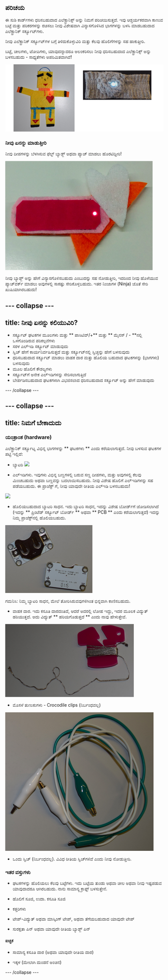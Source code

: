## ಪರಿಚಯ

ಈ ಸುಶಿ ಕಾರ್ಡ್‌ಗಳು ಧರಿಸಬಹುದಾದ ಎಲೆಕ್ಟ್ರಾನಿಕ್ಸ್ ಅನ್ನು ನಿಮಗೆ ಪರಿಚಯಿಸುತ್ತದೆ. ಇವು ಆಶ್ಚರ್ಯಕರವಾಗಿ ಕಾಣುವ ಬಟ್ಟೆ ಮತ್ತು ಪರಿಕರಗಳನ್ನು ರಚಿಸಲು ನೀವು ವಿಶೇಷವಾಗಿ ವಿನ್ಯಾಸಗೊಳಿಸಿದ ಭಾಗಗಳನ್ನು ಬಳಸಿ ಮಾಡಬಹುದಾದ ಎಲೆಕ್ಟ್ರಾನಿಕ್ ಸರ್ಕ್ಯೂಟ್‌ಗಳು.

ನೀವು ಎಲೆಕ್ಟ್ರಾನಿಕ್ ಸರ್ಕ್ಯೂಟ್‌ಗಳ ಬಗ್ಗೆ ತಿಳಿದುಕೊಳ್ಳುವಿರಿ ಮತ್ತು ಕೆಲವು ಹೊಲಿಗೆಗಳನ್ನು ಸಹ ಹಾಕುತ್ತೀರಿ.

ಬಟ್ಟೆ, ಚೀಲಗಳು, ಟೋಪಿಗಳು, ಯಾವುದನ್ನಾದರೂ ಅಲಂಕರಿಸಲು ನೀವು ಧರಿಸಬಹುದಾದ ಎಲೆಕ್ಟ್ರಾನಿಕ್ಸ್ ಅನ್ನು ಬಳಸಬಹುದು - ಸಾಧ್ಯತೆಗಳು ಅಪರಿಮಿತವಾಗಿವೆ!

![](images/robot_headband_340_150_800.png)

### ನೀವು ಏನನ್ನು ಮಾಡುತ್ತೀರಿ

ನೀವು ದೀಪಗಳನ್ನು ಬೆಳಗಿಸುವ ಫೆಲ್ಟ್ ಬ್ಯಾಡ್ಜ್ ಅಥವಾ ಪ್ಯಾಚ್ ಮಾಡಲು ಹೊರಟಿದ್ದೀರಿ!

![](images/badge_lit.png)

ನೀವು ಬ್ಯಾಡ್ಜ್ ಅನ್ನು ಹೇಗೆ ವಿನ್ಯಾಸಗೊಳಿಸಬಹುದು ಎಂಬುದನ್ನು ಸಹ ನೋಡುತ್ತೀರಿ, ಇದರಿಂದ ನೀವು ಹೊಳೆಯುವ ಪ್ಯಾಚ್‌ವರ್ಕ್ ಮಾಡಲು ಅವುಗಳಲ್ಲಿ ಸಾಕಷ್ಟು ಸೇರಿಕೊಳ್ಳಬಹುದು. ಇತರ ನಿಂಜಾಗಳ \(Ninja\) ಜೊತೆ ಸೇರಿ ಖುಷಿಯಾಗಿರಬಹುದು!

--- collapse ---
---
title: ನೀವು ಏನನ್ನು ಕಲಿಯುವಿರಿ?
---

+ ಸರ್ಕ್ಯೂಟ್ ಘಟಕಗಳ ಮೂಲಗಳು ಮತ್ತು ** ಪಾಸಿಟಿವ್/+** ಮತ್ತು ** ಮೈನಸ್ / - **ನಲ್ಲಿ ಒಳಗೊಂಡಿರುವ ಪರಿಕಲ್ಪನೆಗಳು
+ ಸರಳ ಎಲ್ಇಡಿ ಸರ್ಕ್ಯೂಟ್ ಮಾಡುವುದು
+ ಸ್ವಿಚ್ ಹೇಗೆ ಕಾರ್ಯನಿರ್ವಹಿಸುತ್ತದೆ ಮತ್ತು ಸರ್ಕ್ಯೂಟ್‌ನಲ್ಲಿ ಸ್ವಿಚ್ಚನ್ನು ಹೇಗೆ ಬಳಸುವುದು
+ ಧರಿಸಬಹುದಾದ ಸರ್ಕ್ಯೂಟ್ ಮಾಡಲು ವಾಹಕ ದಾರ ಮತ್ತು ಹೊಲಿಯ ಬಹುದಾದ ಘಟಕಗಳನ್ನು (ಭಾಗಗಳು) ಬಳಸುವುದು
+ ಮೂಲ ಹೊಲಿಗೆ ಕೌಶಲ್ಯಗಳು
+ ಸರ್ಕ್ಯೂಟ್‌ಗೆ ಅನೇಕ ಎಲ್ಇಡಿಗಳನ್ನು ಸೇರಿಸಲಾಗುತ್ತಿದೆ
+ ಬೇರ್ಪಡಿಸಬಹುದಾದ ಘಟಕಗಳಾಗಿ ವಿಭಜಿಸಲಾದ ಧರಿಸಬಹುದಾದ ಸರ್ಕ್ಯೂಟ್ ಅನ್ನು ಹೇಗೆ ಮಾಡುವುದು

--- /collapse ---

--- collapse ---
---
title: ನಿಮಗೆ ಬೇಕಾದುದು
---

### ಯಂತ್ರಾಂಶ (hardware)

ಎಲೆಕ್ಟ್ರಾನಿಕ್ ಸರ್ಕ್ಯೂಟ್ನ ವಿಭಿನ್ನ ಭಾಗಗಳನ್ನು ** ಘಟಕಗಳು ** ಎಂದು ಕರೆಯಲಾಗುತ್ತದೆ. ನೀವು ಬಳಸುವ ಘಟಕಗಳ ಪಟ್ಟಿ ಇಲ್ಲಿದೆ:

+ ಬ್ಯಾಟರಿ ![](images/batteries.png)

+ ಎಲ್ಇಡಿಗಳು. ಇವುಗಳು ವಿಭಿನ್ನ ಬಣ್ಣಗಳಲ್ಲಿ ಬರುವ ಸಣ್ಣ ದೀಪಗಳು, ಮತ್ತು ಅವುಗಳಲ್ಲಿ ಕೆಲವು ಮಿಂಚಬಹುದು ಅಥವಾ ಬಣ್ಣವನ್ನು ಬದಲಾಯಿಸಬಹುದು. ನೀವು ವಿಶೇಷ ಹೊಲಿಗೆ ಎಲ್ಇಡಿಗಳನ್ನು ಸಹ ಪಡೆಯಬಹುದು. ಈ ಪ್ರಾಜೆಕ್ಟ್ ಗೆ, ನೀವು ಯಾವುದೇ ರೀತಿಯ ಎಲ್ಇಡಿ ಬಳಸಬಹುದು!

![](images/LEDs_mix.png)

+ ಹೊಲಿಯಬಹುದಾದ ಬ್ಯಾಟರಿ ಸಾಧನ. ಇದು ಬ್ಯಾಟರಿ ಸಾಧನ, ಇದನ್ನು ವಿಶೇಷ ಬೋರ್ಡ್‌ಗೆ ಜೋಡಿಸಲಾಗಿದೆ (ಇದನ್ನು ** ಪ್ರಿಂಟೆಡ್ ಸರ್ಕ್ಯೂಟ್ ಬೋರ್ಡ್ ** ಅಥವಾ ** PCB ** ಎಂದು ಕರೆಯಲಾಗುತ್ತದೆ) ಇದನ್ನು ನಿಮ್ಮ ಪ್ರಾಜೆಕ್ಟ್‌ನಲ್ಲಿ ಹೊಲಿಯಬಹುದು.

![](images/battery_holders.png)

ಗಮನಿಸಿ: ನಿಮ್ಮ ಬ್ಯಾಟರಿ ಸಾಧನ, ಮೇಲೆ ತೋರಿಸಿರುವವುಗಳಿಗಿಂತ ಭಿನ್ನವಾಗಿ ಕಾಣಿಸಬಹುದು.

+ ವಾಹಕ ದಾರ. ಇದು ಕಸೂತಿ ದಾರದಂತಿದೆ, ಆದರೆ ಅದರಲ್ಲಿ ಲೋಹ ಇದ್ದು, ಇದರ ಮೂಲಕ ವಿದ್ಯುತ್ ಹರಿಯುತ್ತದೆ. ಅದು ವಿದ್ಯುತ್ ** ಹರಿಯಗೊಡುತ್ತದೆ ** ಎಂದು ನಾವು ಹೇಳುತ್ತೇವೆ.

![](images/thread.png)

+ ಮೊಸಳೆ ತುಣುಕುಗಳು - Crocodile clips (ನಿರ್ಬಂಧವಲ್ಲ)

![](images/crocs.png)

+ ಒಂದು ಸ್ವಿಚ್ (ನಿರ್ಬಂಧವಲ್ಲ). ವಿವಿಧ ರೀತಿಯ ಸ್ವಿಚ್‌ಗಳಿವೆ ಎಂದು ನೀವು ನೋಡುತ್ತೀರಿ.

### ಇತರ ವಸ್ತುಗಳು

+ ಘಟಕಗಳನ್ನು ಹೊಲಿಯಲು ಕೆಲವು ಬಟ್ಟೆಗಳು. ಇದು ಬಟ್ಟೆಯ ತುಂಡು ಅಥವಾ ಚೀಲ ಅಥವಾ ನೀವು ಇಷ್ಟಪಡುವ ಯಾವುದಾದರೂ ಆಗಿರಬಹುದು. ನಾನು ಸಾಮಾನ್ಯ ಕ್ರಾಫ್ಟ್ ಬಳಸುತ್ತೇನೆ.

+ ಹೊಲಿಗೆ ಸೂಜಿ, ಉದಾ. ಕಸೂತಿ ಸೂಜಿ

+ ಕತ್ತರಿಗಳು

+ ಟೇಪ್-ವಿದ್ಯುತ್ ಅಥವಾ ಮಾಸ್ಕಿಂಗ್ ಟೇಪ್, ಅಥವಾ ತೆಗೆಯಬಹುದಾದ ಯಾವುದೇ ಟೇಪ್

+ ಸುರಕ್ಷತಾ ಪಿನ್ ಅಥವಾ ಯಾವುದೇ ರೀತಿಯ ಬ್ಯಾಡ್ಜ್ ಪಿನ್

#### ಐಚ್ಛಿಕ

+ ಸಾಮಾನ್ಯ ಕಸೂತಿ ದಾರ (ಅಥವಾ ಯಾವುದೇ ರೀತಿಯ ದಾರ)

+ ಇಕ್ಕಳ (ಮೇಲಾಗಿ ದುಂಡನೆ ಅಂಚಿನ)

--- /collapse ---